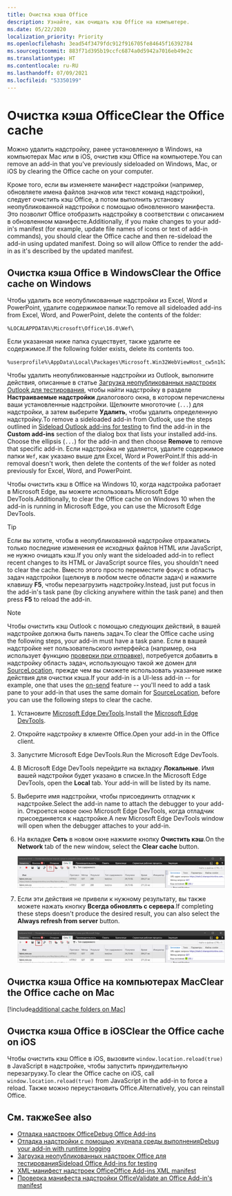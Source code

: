 ```yaml
---
title: Очистка кэша Office
description: Узнайте, как очищать кэш Office на компьютере.
ms.date: 05/22/2020
localization_priority: Priority
ms.openlocfilehash: 3ead54f3479fdc912f916705fe84645f16392784
ms.sourcegitcommit: 883f71d395b19ccfc6874a0d5942a7016eb49e2c
ms.translationtype: HT
ms.contentlocale: ru-RU
ms.lasthandoff: 07/09/2021
ms.locfileid: "53350199"
---
```

# <a name="clear-the-office-cache"></a><span data-ttu-id="2fd00-103">Очистка кэша Office</span><span class="sxs-lookup"><span data-stu-id="2fd00-103">Clear the Office cache</span></span>

<span data-ttu-id="2fd00-104">Можно удалить надстройку, ранее установленную в Windows, на компьютерах Mac или в iOS, очистив кэш Office на компьютере.</span><span class="sxs-lookup"><span data-stu-id="2fd00-104">You can remove an add-in that you've previously sideloaded on Windows, Mac, or iOS by clearing the Office cache on your computer.</span></span>

<span data-ttu-id="2fd00-p101">Кроме того, если вы изменяете манифест надстройки (например, обновляете имена файлов значков или текст команд надстройки), следует очистить кэш Office, а потом выполнить установку неопубликованной надстройки с помощью обновленного манифеста. Это позволит Office отобразить надстройку в соответствии с описанием в обновленном манифесте.</span><span class="sxs-lookup"><span data-stu-id="2fd00-p101">Additionally, if you make changes to your add-in's manifest (for example, update file names of icons or text of add-in commands), you should clear the Office cache and then re-sideload the add-in using updated manifest. Doing so will allow Office to render the add-in as it's described by the updated manifest.</span></span>

## <a name="clear-the-office-cache-on-windows"></a><span data-ttu-id="2fd00-107">Очистка кэша Office в Windows</span><span class="sxs-lookup"><span data-stu-id="2fd00-107">Clear the Office cache on Windows</span></span>

<span data-ttu-id="2fd00-108">Чтобы удалить все неопубликованные надстройки из Excel, Word и PowerPoint, удалите содержимое папки:</span><span class="sxs-lookup"><span data-stu-id="2fd00-108">To remove all sideloaded add-ins from Excel, Word, and PowerPoint, delete the contents of the folder:</span></span>

```
%LOCALAPPDATA%\Microsoft\Office\16.0\Wef\
```

<span data-ttu-id="2fd00-109">Если указанная ниже папка существует, также удалите ее содержимое.</span><span class="sxs-lookup"><span data-stu-id="2fd00-109">If the following folder exists, delete its contents too.</span></span>

```
%userprofile%\AppData\Local\Packages\Microsoft.Win32WebViewHost_cw5n1h2txyewy\AC\#!123\INetCache\
```

<span data-ttu-id="2fd00-110">Чтобы удалить неопубликованные надстройки из Outlook, выполните действия, описанные в статье [Загрузка неопубликованных надстроек Outlook для тестирования](../outlook/sideload-outlook-add-ins-for-testing.md), чтобы найти надстройку в разделе **Настраиваемые надстройки** диалогового окна, в котором перечислены ваши установленные надстройки. Щелкните многоточие (`...`) для надстройки, а затем выберите **Удалить**, чтобы удалить определенную надстройку.</span><span class="sxs-lookup"><span data-stu-id="2fd00-110">To remove a sideloaded add-in from Outlook, use the steps outlined in [Sideload Outlook add-ins for testing](../outlook/sideload-outlook-add-ins-for-testing.md) to find the add-in in the **Custom add-ins** section of the dialog box that lists your installed add-ins. Choose the ellipsis (`...`) for the add-in and then choose **Remove** to remove that specific add-in.</span></span> <span data-ttu-id="2fd00-111">Если надстройка не удаляется, удалите содержимое папки `Wef`, как указано выше для Excel, Word и PowerPoint.</span><span class="sxs-lookup"><span data-stu-id="2fd00-111">If this add-in removal doesn't work, then delete the contents of the `Wef` folder as noted previously for Excel, Word, and PowerPoint.</span></span>

<span data-ttu-id="2fd00-112">Чтобы очистить кэш в Office на Windows 10, когда надстройка работает в Microsoft Edge, вы можете использовать Microsoft Edge DevTools.</span><span class="sxs-lookup"><span data-stu-id="2fd00-112">Additionally, to clear the Office cache on Windows 10 when the add-in is running in Microsoft Edge, you can use the Microsoft Edge DevTools.</span></span>

> [!TIP]
> <span data-ttu-id="2fd00-113">Если вы хотите, чтобы в неопубликованной надстройке отражались только последние изменения ее исходных файлов HTML или JavaScript, не нужно очищать кэш.</span><span class="sxs-lookup"><span data-stu-id="2fd00-113">If you only want the sideloaded add-in to reflect recent changes to its HTML or JavaScript source files, you shouldn't need to clear the cache.</span></span> <span data-ttu-id="2fd00-114">Вместо этого просто переместите фокус в область задач надстройки (щелкнув в любом месте области задач) и нажмите клавишу **F5**, чтобы перезагрузить надстройку.</span><span class="sxs-lookup"><span data-stu-id="2fd00-114">Instead, just put focus in the add-in's task pane (by clicking anywhere within the task pane) and then press **F5** to reload the add-in.</span></span>

> [!NOTE]
> <span data-ttu-id="2fd00-115">Чтобы очистить кэш Outlook с помощью следующих действий, в вашей надстройке должна быть панель задач.</span><span class="sxs-lookup"><span data-stu-id="2fd00-115">To clear the Office cache using the following steps, your add-in must have a task pane.</span></span> <span data-ttu-id="2fd00-116">Если в вашей надстройке нет пользовательского интерфейса (например, она использует функцию [проверки при отправке](../outlook/outlook-on-send-addins.md)), потребуется добавить в надстройку область задач, использующую такой же домен для [SourceLocation](../reference/manifest/sourcelocation.md), прежде чем вы сможете использовать указанные ниже действия для очистки кэша.</span><span class="sxs-lookup"><span data-stu-id="2fd00-116">If your add-in is a UI-less add-in -- for example, one that uses the [on-send](../outlook/outlook-on-send-addins.md) feature -- you'll need to add a task pane to your add-in that uses the same domain for [SourceLocation](../reference/manifest/sourcelocation.md), before you can use the following steps to clear the cache.</span></span>

1. <span data-ttu-id="2fd00-117">Установите [Microsoft Edge DevTools](https://www.microsoft.com/p/microsoft-edge-devtools-preview/9mzbfrmz0mnj).</span><span class="sxs-lookup"><span data-stu-id="2fd00-117">Install the [Microsoft Edge DevTools](https://www.microsoft.com/p/microsoft-edge-devtools-preview/9mzbfrmz0mnj).</span></span>

2. <span data-ttu-id="2fd00-118">Откройте надстройку в клиенте Office.</span><span class="sxs-lookup"><span data-stu-id="2fd00-118">Open your add-in in the Office client.</span></span>

3. <span data-ttu-id="2fd00-119">Запустите Microsoft Edge DevTools.</span><span class="sxs-lookup"><span data-stu-id="2fd00-119">Run the Microsoft Edge DevTools.</span></span>

4. <span data-ttu-id="2fd00-120">В Microsoft Edge DevTools перейдите на вкладку **Локальные**. Имя вашей надстройки будет указано в списке.</span><span class="sxs-lookup"><span data-stu-id="2fd00-120">In the Microsoft Edge DevTools, open the **Local** tab. Your add-in will be listed by its name.</span></span>

5. <span data-ttu-id="2fd00-121">Выберите имя надстройки, чтобы присоединить отладчик к надстройке.</span><span class="sxs-lookup"><span data-stu-id="2fd00-121">Select the add-in name to attach the debugger to your add-in.</span></span> <span data-ttu-id="2fd00-122">Откроется новое окно Microsoft Edge DevTools, когда отладчик присоединяется к надстройке.</span><span class="sxs-lookup"><span data-stu-id="2fd00-122">A new Microsoft Edge DevTools window will open when the debugger attaches to your add-in.</span></span>

6. <span data-ttu-id="2fd00-123">На вкладке **Сеть** в новом окне нажмите кнопку **Очистить кэш**.</span><span class="sxs-lookup"><span data-stu-id="2fd00-123">On the **Network** tab of the new window, select the **Clear cache** button.</span></span>

    ![Снимок экрана Microsoft Edge DevTools с выделенной кнопкой "Очистить кэш"](../images/edge-devtools-clear-cache.png)

7. <span data-ttu-id="2fd00-125">Если эти действия не привели к нужному результату, вы также можете нажать кнопку **Всегда обновлять с сервера**.</span><span class="sxs-lookup"><span data-stu-id="2fd00-125">If completing these steps doesn't produce the desired result, you can also select the **Always refresh from server** button.</span></span>

    ![Снимок экрана Microsoft Edge DevTools с выделенной кнопкой "Всегда обновлять с сервера"](../images/edge-devtools-refresh-from-server.png)

## <a name="clear-the-office-cache-on-mac"></a><span data-ttu-id="2fd00-127">Очистка кэша Office на компьютерах Mac</span><span class="sxs-lookup"><span data-stu-id="2fd00-127">Clear the Office cache on Mac</span></span>

[!include[additional cache folders on Mac](../includes/mac-cache-folders.md)]

## <a name="clear-the-office-cache-on-ios"></a><span data-ttu-id="2fd00-128">Очистка кэша Office в iOS</span><span class="sxs-lookup"><span data-stu-id="2fd00-128">Clear the Office cache on iOS</span></span>

<span data-ttu-id="2fd00-129">Чтобы очистить кэш Office в iOS, вызовите `window.location.reload(true)` в JavaScript в надстройке, чтобы запустить принудительную перезагрузку.</span><span class="sxs-lookup"><span data-stu-id="2fd00-129">To clear the Office cache on iOS, call `window.location.reload(true)` from JavaScript in the add-in to force a reload.</span></span> <span data-ttu-id="2fd00-130">Также можно переустановить Office.</span><span class="sxs-lookup"><span data-stu-id="2fd00-130">Alternatively, you can reinstall Office.</span></span>

## <a name="see-also"></a><span data-ttu-id="2fd00-131">См. также</span><span class="sxs-lookup"><span data-stu-id="2fd00-131">See also</span></span>

- [<span data-ttu-id="2fd00-132">Отладка надстроек Office</span><span class="sxs-lookup"><span data-stu-id="2fd00-132">Debug Office Add-ins</span></span>](debug-add-ins-using-f12-developer-tools-on-windows-10.md)
- [<span data-ttu-id="2fd00-133">Отладка надстройки с помощью журнала среды выполнения</span><span class="sxs-lookup"><span data-stu-id="2fd00-133">Debug your add-in with runtime logging</span></span>](runtime-logging.md)
- [<span data-ttu-id="2fd00-134">Загрузка неопубликованных надстроек Office для тестирования</span><span class="sxs-lookup"><span data-stu-id="2fd00-134">Sideload Office Add-ins for testing</span></span>](sideload-office-add-ins-for-testing.md)
- [<span data-ttu-id="2fd00-135">XML-манифест надстроек Office</span><span class="sxs-lookup"><span data-stu-id="2fd00-135">Office Add-ins XML manifest</span></span>](../develop/add-in-manifests.md)
- [<span data-ttu-id="2fd00-136">Проверка манифеста надстройки Office</span><span class="sxs-lookup"><span data-stu-id="2fd00-136">Validate an Office Add-in's manifest</span></span>](troubleshoot-manifest.md)
